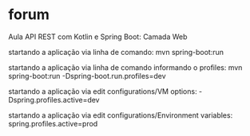 # forum
Aula API REST com Kotlin e Spring Boot: Camada Web

startando a aplicação via linha de comando: mvn spring-boot:run

startando a aplicação via linha de comando informando o profiles:
mvn spring-boot:run -Dspring-boot.run.profiles=dev

startando a aplicação via edit configurations/VM options:
-Dspring.profiles.active=dev

startando a aplicação via edit configurations/Environment variables:
spring.profiles.active=prod